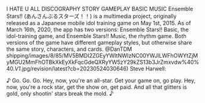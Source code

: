 

I HATE U ALL DISCOGRAPHY STORY GAMEPLAY BASIC MUSIC Ensemble Stars!! (あんさんぶるスターズ！！) is a multimedia project, originally released as a Japanese mobile idol training game on May 1st, 2015. As of March 16th, 2020, the app has two versions: Ensemble Stars!! Basic, the idol-training game, and Ensemble Stars!! Music, the rhythm game. Both versions of the game have different gameplay styles, but otherwise share the same story, characters, and cards. @DanTDM
shipping/images/8/85/MV5BMDI2ZGEyYWItNWIzNC00YWJlLWFhOWYtZjMyMGU2MmFhOTBkXkEyXkFqcGdeQXRyYW5zY29kZS13b3JrZmxvdw%40%40._V1_.jpg/revision/latest?cb=20230524030646)
Steve Harwell:

♪ Go. Go. Go. Hey, now, you're an all-star. Get your game on, go play. Hey, now, you're a rock star, get the show on, get paid. And all that glitters is gold, only shootin' stars break the mold. ♪
